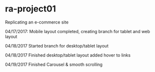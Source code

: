 # ra-project01
Replicating an e-commerce site

04/17/2017:
Mobile layout completed, creating branch for tablet and web layout

04/18/2017
Started branch for desktop/tablet layout

04/18/2017
Finished desktop/tablet layout added hover to links

04/19/2017
Finished Carousel & smooth scrolling
